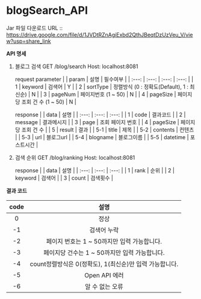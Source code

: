 # blogSearch_API

Jar 파일 다운로드 URL :: https://drive.google.com/file/d/1JVDtRZnAgiExbd2QthJBeqtDzUzVeu_V/view?usp=share_link

**API 명세**

1. 블로그 검색
   GET /blog/search
   Host: localhost:8081
   
   request parameter
   | | param | 설명 | 필수여부 |
   | :---: | :---: | :---: | :---: | 
   | 1 | keyword | 검색어 | Y |
   | 2 | sortType | 정렬방식 (0 : 정확도(Default), 1 : 최신순) | N |
   | 3 | pageNum | 페이지번호 (1 ~ 50) | N |
   | 4 | pageSize | 페이지당 조회 건 수 (1 ~ 50) | N |
   
   response
    | | data | 설명 |
   | :---: | :---: | :---: |
   | 1 | code | 결과코드 |
   | 2 | message | 결과메시지 |
   | 3 | page | 조회 페이지 번호 |
   | 4 | pageSize | 페이지당 조회 건 수 |
   | 5 | result | 결과 |
   | 5-1 | title | 제목 |
   | 5-2 | contents | 컨텐츠 |
   | 5-3 | url | 블로그url |
   | 5-4 | blogname | 블로그이름 |
   | 5-5 | datetime | 포스트시간 |
  
2. 검색 순위
   GET /blog/ranking
   Host: localhost:8081
   
   response
    | | data | 설명 |
   | :---: | :---: | :---: |
   | 1 | rank | 순위 |
   | 2 | keyword | 검색어 |
   | 3 | count | 검색횟수 |


**결과 코드**
 
   | code | 설명 |
   | :---: | :---: |
   | 0 | 정상 |
   | -1 | 검색어 누락 |
   | -2 | 페이지 번호는 1 ~ 50까지만 입력 가능합니다. |
   | -3 | 페이지당 건수는 1 ~ 50까지만 입력 가능합니다. |
   | -4 | count정렬방식은 0(정확도), 1(최신순)만 입력 가능합니다. |
   | -5 | Open API 에러 |
   | -6 | 알 수 없는 오류 |
